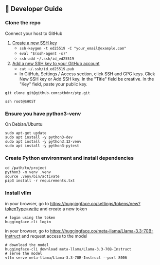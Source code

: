 
## :wrench: Developer Guide

### Clone the repo

Connect your host to GitHub
1. [Create a new SSH key](https://docs.github.com/en/authentication/connecting-to-github-with-ssh/generating-a-new-ssh-key-and-adding-it-to-the-ssh-agent)
    * `ssh-keygen -t ed25519 -C "your_email@example.com"`
    * `eval "$(ssh-agent -s)"`
    * `ssh-add ~/.ssh/id_ed25519`
2. [Add a new SSH key to your GitHub account](https://docs.github.com/en/authentication/connecting-to-github-with-ssh/adding-a-new-ssh-key-to-your-github-account)
    * `cat ~/.ssh/id_ed25519.pub`
    * In GitHub, Settings / Access section, click  SSH and GPG keys. Click New SSH key or Add SSH key. In the "Title" field be creative. In the "Key" field, paste your public key.

```shell
git clone git@github.com:ptbdnr/ptp.git
```
```shell
ssh root@$HOST
```

### Ensure you have python3-venv

On Debian/Ubuntu
```shell
sudo apt-get update
sudo apt install -y python3-dev
sudo apt install -y python3.12-venv
sudo apt install -y python3-pytest
```

### Create Python environment and install dependencies

```shell
cd /path/to/project
python3 -m venv .venv
source .venv/bin/activate
pip3 install -r requirements.txt
```

### Install vllm

in your browser, go to https://huggingface.co/settings/tokens/new?tokenType=write and create a new token

```shell
# login using the token
huggingface-cli login
```

in your browser, go to https://huggingface.co/meta-llama/Llama-3.3-70B-Instruct and request access to the model

```shell
# download the model
huggingface-cli download meta-llama/Llama-3.3-70B-Instruct
# serve the model
vllm serve meta-llama/Llama-3.3-70B-Instruct --port 8006
```